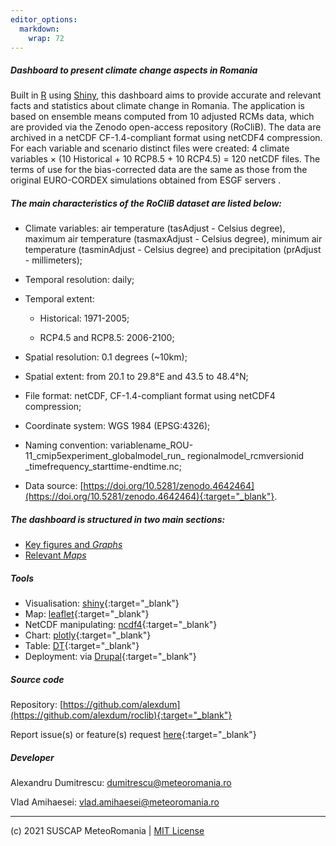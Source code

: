 ```yaml
---
editor_options: 
  markdown: 
    wrap: 72
---
```


##### Dashboard to present climate change aspects in Romania

Built in [R](https://www.r-project.org/) using
[Shiny](https://shiny.rstudio.com/), this dashboard aims to provide
accurate and relevant facts and statistics about climate change in
Romania. The application is based on ensemble means computed from 10
adjusted RCMs data, which are provided via the Zenodo open-access
repository (RoCliB). The data are archived in a netCDF CF-1.4-compliant
format using netCDF4 compression. For each variable and scenario
distinct files were created: 4 climate variables × (10 Historical + 10
RCP8.5 + 10 RCP4.5) = 120 netCDF files. The terms of use for the
bias-corrected data are the same as those from the original EURO-CORDEX
simulations obtained from ESGF servers .

##### The main characteristics of the RoCliB dataset are listed below:

-   Climate variables: air temperature (tasAdjust - Celsius degree),
    maximum air temperature (tasmaxAdjust - Celsius degree), minimum air
    temperature (tasminAdjust - Celsius degree) and precipitation
    (prAdjust - millimeters);

-   Temporal resolution: daily;

-   Temporal extent:

    -   Historical: 1971-2005;

    -   RCP4.5 and RCP8.5: 2006-2100;

-   Spatial resolution: 0.1 degrees (\~10km);

-   Spatial extent: from 20.1 to 29.8°E and 43.5 to 48.4°N;

-   File format: netCDF, CF-1.4-compliant format using netCDF4
    compression;

-   Coordinate system: WGS 1984 (EPSG:4326);

-   Naming convention:
    variablename_ROU-11_cmip5experiment_globalmodel_run_ regionalmodel_rcmversionid _timefrequency_starttime-endtime.nc;

-   Data source:
    [https://doi.org/10.5281/zenodo.4642464](https://doi.org/10.5281/zenodo.4642464){:target="_blank"}.

##### The dashboard is structured in two main sections:

-   [Key figures and *Graphs*](#Graphs)
-   [Relevant *Maps*](#maps)

##### Tools

-   Visualisation: [shiny](https://shiny.rstudio.com/){:target="_blank"}
-   Map: [leaflet](https://rstudio.github.io/leaflet/){:target="_blank"}
-   NetCDF manipulating:
    [ncdf4](https://cran.r-project.org/web/packages/ncdf4/index.html){:target="_blank"}
-   Chart: [plotly](https://plot.ly/r/){:target="_blank"}
-   Table: [DT](https://rstudio.github.io/DT/){:target="_blank"}
-   Deployment: via [Drupal](www.drupal.org){:target="_blank"}

##### Source code

Repository:
[https://github.com/alexdum](https://github.com/alexdum/roclib){:target="_blank"}

Report issue(s) or feature(s) request
[here](https://github.com/alexdum/roclib/issues){:target="_blank"}

##### Developer

Alexandru Dumitrescu:
[dumitrescu@meteoromania.ro](mailto:dumitrescu@meteoromania.ro)

Vlad Amihaesei:
[vlad.amihaesei@meteoromania.ro](mailto:vlad.amihaesei@meteoromania.r)

------------------------------------------------------------------------

(c) 2021 SUSCAP MeteoRomania \| [MIT
    License](https://github.com/alexdum/roclib/blob/master/LICENSE)
